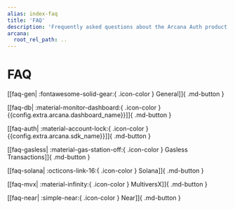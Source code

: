 ```yaml
---
alias: index-faq
title: 'FAQ'
description: 'Frequently asked questions about the Arcana Auth product, usage, billing, registering an app and getting an Arcana clientId and more.'
arcana:
  root_rel_path: ..
---
```


# FAQ

[[faq-gen| :fontawesome-solid-gear:{ .icon-color } General]]{ .md-button }

[[faq-db| :material-monitor-dashboard:{ .icon-color } {{config.extra.arcana.dashboard_name}}]]{ .md-button }

[[faq-auth| :material-account-lock:{ .icon-color } {{config.extra.arcana.sdk_name}}]]{ .md-button }

[[faq-gasless| :material-gas-station-off:{ .icon-color } Gasless Transactions]]{ .md-button }

[[faq-solana| :octicons-link-16:{ .icon-color } Solana]]{ .md-button }

[[faq-mvx| :material-infinity:{ .icon-color } MultiversX]]{ .md-button }

[[faq-near| :simple-near:{ .icon-color } Near]]{ .md-button }